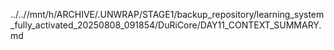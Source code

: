 ../..//mnt/h/ARCHIVE/.UNWRAP/STAGE1/backup_repository/learning_system_fully_activated_20250808_091854/DuRiCore/DAY11_CONTEXT_SUMMARY.md